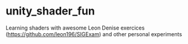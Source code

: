 # unity_shader_fun
Learning shaders with awesome Leon Denise exercices (https://github.com/leon196/SIGExam) and other personal experiments
